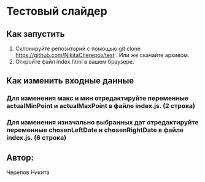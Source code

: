 # Тестовый слайдер

## Как запустить

   1. Склонируйте репозиторий с помощью git clone https://github.com/NikitaCherepov/test . Или же скачайте архивом.
   2. Откройте файл index.html в вашем браузере.
## Как изменить входные данные
### Для изменения макс и мин отредактируйте переменные actualMinPoint и actualMaxPoint в файле index.js. (2 строка)
### Для изменения изначально выбранных дат отредактируйте переменные chosenLeftDate и chosenRightDate в файле index.js. (6 строка)

## Автор: 
Черепов Никита
